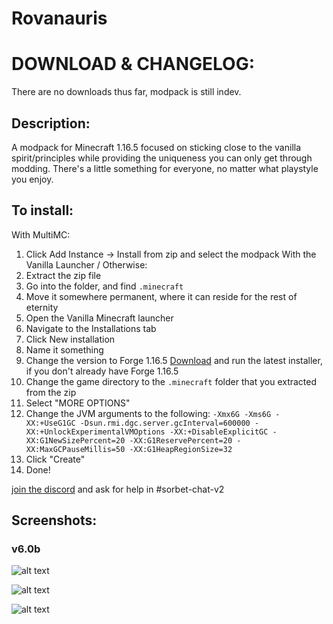 # Rovanauris

# DOWNLOAD & CHANGELOG:

There are no downloads thus far, modpack is still indev.

## Description:

A modpack for Minecraft 1.16.5 focused on sticking close to the vanilla spirit/principles while providing the uniqueness you can only get through modding. There's a little something for everyone, no matter what playstyle you enjoy.

## To install:
With MultiMC:
1. Click Add Instance -> Install from zip and select the modpack
With the Vanilla Launcher / Otherwise:
1. Extract the zip file
2. Go into the folder, and find `.minecraft`
3. Move it somewhere permanent, where it can reside for the rest of eternity
4. Open the Vanilla Minecraft launcher
5. Navigate to the Installations tab
6. Click New installation
7. Name it something
8. Change the version to Forge 1.16.5 [Download](https://files.minecraftforge.net/net/minecraftforge/forge/index_1.16.5.html) and run the latest  installer, if you don't already have Forge 1.16.5
9. Change the game directory to the `.minecraft` folder that you extracted from the zip
10. Select "MORE OPTIONS"
11. Change the JVM arguments to the following: `-Xmx6G -Xms6G -XX:+UseG1GC -Dsun.rmi.dgc.server.gcInterval=600000 -XX:+UnlockExperimentalVMOptions -XX:+DisableExplicitGC -XX:G1NewSizePercent=20 -XX:G1ReservePercent=20 -XX:MaxGCPauseMillis=50 -XX:G1HeapRegionSize=32`
12. Click "Create"
13. Done!

[join the discord](https://discord.gg/G2RxbCC4) and ask for help in #sorbet-chat-v2

## Screenshots:

### v6.0b

![alt text](https://imgur.com/FHvpMbb.jpg "A large pagoda in the rain, surrounded by a glowing forest")

![alt text](https://imgur.com/T3K856x.jpg "A beautiful cave opening in the daylight")

![alt text](https://imgur.com/EX6Vz4P.jpg "A mossy underground lava lake with the cavern stretching into the distance")
